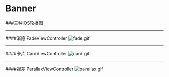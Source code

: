 # Banner

###三种IOS轮播图
***
####渐隐 FadeViewController
![fade.gif](http://upload-images.jianshu.io/upload_images/3893609-e4f794250997f574.gif?imageMogr2/auto-orient/strip%7CimageView2/2/w/1240)

***
####卡片 CardViewController
![card.gif](http://upload-images.jianshu.io/upload_images/3893609-e63d485db10e89e7.gif?imageMogr2/auto-orient/strip%7CimageView2/2/w/1240)

***
####视差 ParallaxViewController
![parallax.gif](http://upload-images.jianshu.io/upload_images/3893609-94898838735070b3.gif?imageMogr2/auto-orient/strip%7CimageView2/2/w/1240)
